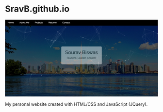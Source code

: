 # SravB.github.io

![Screenshot](screenshot.png)

My personal website created with HTML/CSS and JavaScript (JQuery).
